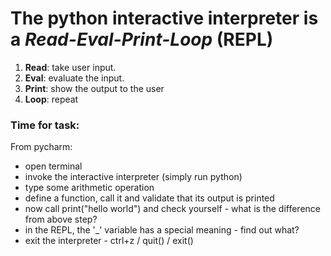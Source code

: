 # The python interactive interpreter is a *Read-Eval-Print-Loop* (REPL)

 1. **Read**: take user input.
 2. **Eval**: evaluate the input.
 3. **Print**: show the output to the user
 4. **Loop**: repeat
### Time for task:
From pycharm:
- open terminal
- invoke the interactive interpreter (simply run python)
- type some arithmetic operation
- define a function, call it and validate that its output is printed
- now call print("hello world") and check yourself - what is the difference from above step?
- in the REPL, the '_' variable has a special meaning - find out what?
- exit the interpreter - ctrl+z / quit() / exit()


<!--stackedit_data:
eyJoaXN0b3J5IjpbNDYxNTYyNzkzXX0=
-->